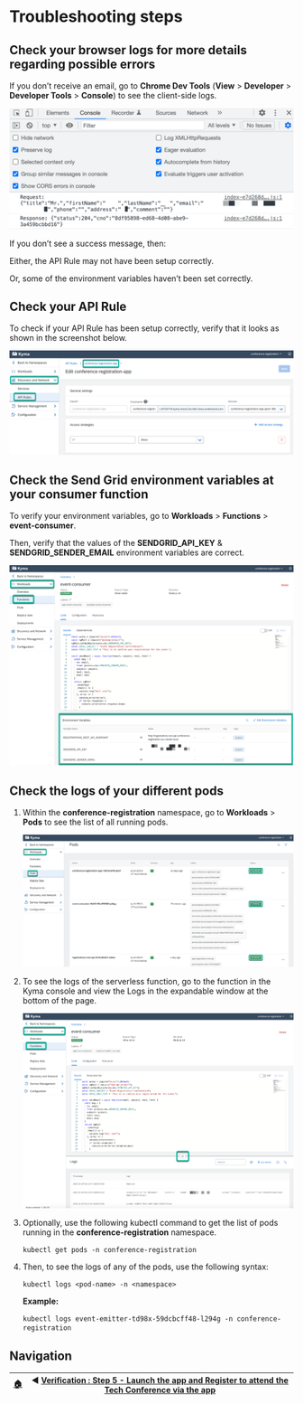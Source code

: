 # Troubleshooting steps

## Check your browser logs for more details regarding possible errors

If you don’t receive an email, go to **Chrome Dev Tools** (**View** > **Developer** > **Developer Tools** > **Console**) to see the client-side logs.

   ![Console](../assets/troubleshooting/1.png)

If you don’t see a success message, then:

Either, the API Rule may not have been setup correctly.

Or, some of the environment variables haven’t been set correctly.

## Check your API Rule

To check if your API Rule has been setup correctly, verify that it looks as shown in the screenshot below.

   ![API Rule](../assets/troubleshooting/2.png)

## Check the Send Grid environment variables at your consumer function

To verify your environment variables, go to **Workloads** > **Functions** > **event-consumer**.

Then, verify that the values of the **SENDGRID_API_KEY** & **SENDGRID_SENDER_EMAIL** environment variables are correct.

   ![Verify environment variables](../assets/troubleshooting/3.png)

## Check the logs of your different pods

1. Within the **conference-registration** namespace, go to **Workloads** > **Pods** to see the list of all running pods.

   ![Verify pods](../assets/verification-step-1/2.png)

2. To see the logs of the serverless function, go to the function in the Kyma console and view the Logs in the expandable window at the bottom of the page.

   ![View logs of the serverless function](../assets/troubleshooting/4.png)

3. Optionally, use the following kubectl command to get the list of pods running in the **conference-registration** namespace.

   ```shell
   kubectl get pods -n conference-registration
   ```

4. Then, to see the logs of any of the pods, use the following syntax:

   ```shell
   kubectl logs <pod-name> -n <namespace>
   ```

   **Example:**

   ```shell
   kubectl logs event-emitter-td98x-59dcbcff48-l294g -n conference-registration
   ```

## Navigation

| [:house:](../../README.md) | :arrow_backward: [Verification : Step 5 - Launch the app and Register to attend the Tech Conference via the app](step-5.md) |
| -------------------------- | --------------------------------------------------------------------------------------------------------------------------- |
